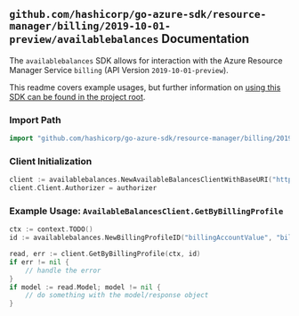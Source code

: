 
## `github.com/hashicorp/go-azure-sdk/resource-manager/billing/2019-10-01-preview/availablebalances` Documentation

The `availablebalances` SDK allows for interaction with the Azure Resource Manager Service `billing` (API Version `2019-10-01-preview`).

This readme covers example usages, but further information on [using this SDK can be found in the project root](https://github.com/hashicorp/go-azure-sdk/tree/main/docs).

### Import Path

```go
import "github.com/hashicorp/go-azure-sdk/resource-manager/billing/2019-10-01-preview/availablebalances"
```


### Client Initialization

```go
client := availablebalances.NewAvailableBalancesClientWithBaseURI("https://management.azure.com")
client.Client.Authorizer = authorizer
```


### Example Usage: `AvailableBalancesClient.GetByBillingProfile`

```go
ctx := context.TODO()
id := availablebalances.NewBillingProfileID("billingAccountValue", "billingProfileValue")

read, err := client.GetByBillingProfile(ctx, id)
if err != nil {
	// handle the error
}
if model := read.Model; model != nil {
	// do something with the model/response object
}
```
